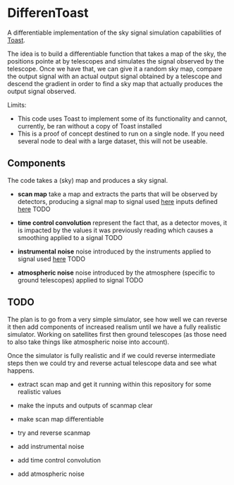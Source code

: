 # DifferenToast

A differentiable implementation of the sky signal simulation capabilities of [Toast](https://github.com/hpc4cmb/toast).

The idea is to build a differentiable function that takes a map of the sky, the positions pointe at by telescopes and simulates the signal observed by the telescope.
Once we have that, we can give it a random sky map, compare the output signal with an actual output signal obtained by a telescope and descend the gradient in order to find a sky map that actually produces the output signal observed.

Limits: 
- This code uses Toast to implement some of its functionality and cannot, currently, be ran without a copy of Toast installed
- This is a proof of concept destined to run on a single node. If you need several node to deal with a large dataset, this will not be useable.

## Components

The code takes a (sky) map and produces a sky signal.

- **scan map**
  take a map and extracts the parts that will be observed by detectors, producing a signal
  map to signal
  used [here](https://github.com/hpc4cmb/toast/blob/707250e6e7e9a5c5497b47ce04faa9b91de6f797/src/toast/scripts/toast_benchmark_satellite#L290-L292)
  inputs defined [here](https://github.com/hpc4cmb/toast/blob/707250e6e7e9a5c5497b47ce04faa9b91de6f797/src/toast/scripts/benchmarking_utilities.py#L683)
  TODO

- **time control convolution**
  represent the fact that, as a detector moves, it is impacted by the values it was previously reading which causes a smoothing
  applied to a signal
  TODO

- **instrumental noise**
  noise introduced by the instruments
  applied to signal
  used [here](https://github.com/hpc4cmb/toast/blob/707250e6e7e9a5c5497b47ce04faa9b91de6f797/src/toast/scripts/toast_benchmark_satellite#L295)
  TODO

- **atmospheric noise**
  noise introduced by the atmosphere (specific to ground telescopes)
  applied to signal
  TODO

## TODO

The plan is to go from a very simple simulator, see how well we can reverse it then add components of increased realism until we have a fully realistic simulator.
Working on satellites first then ground telescopes (as those need to also take things like atmospheric noise into account).

Once the simulator is fully realistic and if we could reverse intermediate steps then we could try and reverse actual telescope data and see what happens.

- extract scan map and get it running within this repository for some realistic values
- make the inputs and outputs of scanmap clear
- make scan map differentiable
- try and reverse scanmap

- add instrumental noise
- add time control convolution
- add atmospheric noise
